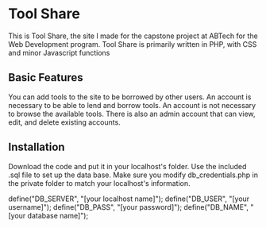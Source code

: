 # Tool Share

This is Tool Share, the site I made for the capstone project at ABTech for the Web Development program.
Tool Share is primarily written in PHP, with CSS and minor Javascript functions

## Basic Features

You can add tools to the site to be borrowed by other users. An account is necessary to be able to lend and borrow tools.
An account is not necessary to browse the available tools.
There is also an admin account that can view, edit, and delete existing accounts.

## Installation

Download the code and put it in your localhost's folder. Use the included .sql file to set up the data base.
Make sure you modify db_credentials.php in the private folder to match your localhost's information.

define("DB_SERVER", "[your localhost name]");
define("DB_USER", "[your username]");
define("DB_PASS", "[your password]");
define("DB_NAME", "[your database name]");

